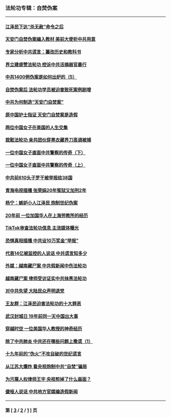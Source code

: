 ### 法轮功专辑：自焚伪案
---
#### [江泽民下达“杀无赦”命令之后](../../pages/nf5562/n13878084.md?02260430) 
#### [天安门自焚伪案编入教材 美前大使析中共用意](../../pages/nf5562/n13791932.md?02260430) 
#### [专家分析中共谎言：纂改历史和教科书](../../pages/nf5562/n13781542.md?02260430) 
#### [界立建盛赞法轮功 控诉中共活摘器官暴行](../../pages/nf5562/n13781971.md?02260430) 
#### [中共1400例伪案是如何出炉的（5）](../../pages/nf5562/n13226831.md?02260430) 
#### [自焚伪案后 法轮功学员被迫害致死案例剧增](../../pages/nf5562/n13190600.md?02260430) 
#### [中共为何制造“天安门自焚案”](../../pages/nf5562/n13183270.md?02260430) 
#### [原中国护士指证 天安门自焚案是造假](../../pages/nf5562/n13172289.md?02260430) 
#### [两位中国女子在美国的人生交集](../../pages/nf5562/n13156138.md?02260430) 
#### [栽赃法轮功 亲共团伙穿黑衣藏界刀高调被捕](../../pages/nf5562/n13073780.md?02260430) 
#### [一位中国女子直面中共警察的传奇（下）](../../pages/nf5562/n12989706.md?02260430) 
#### [一位中国女子直面中共警察的传奇（上）](../../pages/nf5562/n12985072.md?02260430) 
#### [中共前610头子罗干被举报给38国](../../pages/nf5562/n12975419.md?02260430) 
#### [青海电视插播 张荣娟20年冤狱又加刑2年](../../pages/nf5562/n12738166.md?02260430) 
#### [杨宁：嫉妒小人江泽民 炮制世纪伪案](../../pages/nf5562/n12724108.md?02260430) 
#### [20年前 一位加国华人在上海劳教所的经历](../../pages/nf5562/n12707932.md?02260430) 
#### [TikTok审查法轮功信息 主流媒体曝光](../../pages/nf5562/n12362336.md?02260430) 
#### [恐惧真相插播 中共设10万奖金“举报”](../../pages/nf5562/n12306396.md?02260430) 
#### [代表14亿被监控的人说话 中共谎言知多少](../../pages/nf5562/n12297484.md?02260430) 
#### [外媒：越南藏尸案 中共假新闻中伤法轮功](../../pages/nf5562/n12264411.md?02260430) 
#### [越南藏尸案 律师受访证实中共抹黑法轮功](../../pages/nf5562/n12261878.md?02260430) 
#### [对中共失望 大陆民众声明退党](../../pages/nf5562/n12187315.md?02260430) 
#### [王友群：江泽民迫害法轮功的十大罪恶](../../pages/nf5562/n12169074.md?02260430) 
#### [武汉封城日 19年前同一天中国出大事](../../pages/nf5562/n12150901.md?02260430) 
#### [穿越时空  一位美国华人教授的神奇经历](../../pages/nf5562/n12097460.md?02260430) 
#### [除了中共肺炎 中共还在哪些问题上撒谎（1）](../../pages/nf5562/n11955770.md?02260430) 
#### [十九年前的“伪火”不攻自破的世纪谎言](../../pages/nf5562/n11813238.md?02260430) 
#### [从江苏大爆炸 看央视炮制中共“自焚”骗局](../../pages/nf5562/n11140275.md?02260430) 
#### [为污蔑人权律师王宇 央视剪掉了什么画面？](../../pages/nf5562/n11130142.md?02260430) 
#### [聋哑人说话 中共地方官媒编造假新闻](../../pages/nf5562/n11006067.md?02260430) 

---
#### 第 [ [3](./3.md?02260430) / [2](./2.md?02260430) / [1](./1.md?02260430) ] 页
